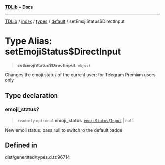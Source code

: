 [**TDLib**](../../../../../../README.md) • **Docs**

***

[TDLib](../../../../../../modules.md) / [index](../../../../../README.md) / [types](../../../README.md) / [default](../README.md) / setEmojiStatus$DirectInput

# Type Alias: setEmojiStatus$DirectInput

> **setEmojiStatus$DirectInput**: `object`

Changes the emoji status of the current user; for Telegram Premium users only

## Type declaration

### emoji\_status?

> `readonly` `optional` **emoji\_status**: [`emojiStatus$Input`](emojiStatus$Input.md) \| `null`

New emoji status; pass null to switch to the default badge

## Defined in

dist/generated/types.d.ts:96714
